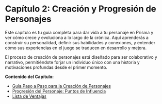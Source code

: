 # Capítulo 2: Creación y Progresión de Personajes

Este capítulo es tu guía completa para dar vida a tu personaje en Prisma y ver cómo crece y evoluciona a lo largo de la crónica. Aquí aprenderás a construir su personalidad, definir sus habilidades y conexiones, y entender cómo sus experiencias en el juego se traducen en desarrollo y mejora.

El proceso de creación de personajes está diseñado para ser colaborativo y narrativo, permitiéndote forjar un individuo único con una historia y motivaciones profundas desde el primer momento.

**Contenido del Capítulo:**

*   [Guía Paso a Paso para la Creación de Personajes](./02.1_Guia_Paso_a_Paso_Creacion_de_Personajes.md)
*   [Progresión del Personaje: Puntos de Influencia](./02.9_Progresion_del_Personaje_Puntos_de_Influencia.md)
*   [Lista de Ventajas](./02.10_Lista_de_Ventajas.md)
